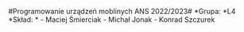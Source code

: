 #Programowanie urządzeń moblinych ANS 2022/2023#
*Grupa: *L4
*Skład: *
    - Maciej Śmierciak
    - Michał Jonak 
    - Konrad Szczurek